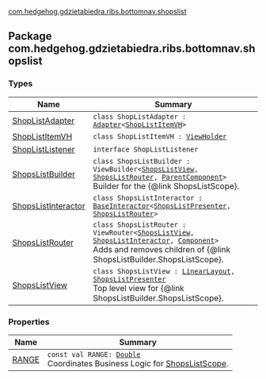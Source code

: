 [com.hedgehog.gdzietabiedra.ribs.bottomnav.shopslist](./index.md)

## Package com.hedgehog.gdzietabiedra.ribs.bottomnav.shopslist

### Types

| Name | Summary |
|---|---|
| [ShopListAdapter](-shop-list-adapter/index.md) | `class ShopListAdapter : `[`Adapter`](https://developer.android.com/reference/android/support/v7/widget/RecyclerView/Adapter.html)`<`[`ShopListItemVH`](-shop-list-item-v-h/index.md)`>` |
| [ShopListItemVH](-shop-list-item-v-h/index.md) | `class ShopListItemVH : `[`ViewHolder`](https://developer.android.com/reference/android/support/v7/widget/RecyclerView/ViewHolder.html) |
| [ShopListListener](-shop-list-listener/index.md) | `interface ShopListListener` |
| [ShopsListBuilder](-shops-list-builder/index.md) | `class ShopsListBuilder : ViewBuilder<`[`ShopsListView`](-shops-list-view/index.md)`, `[`ShopsListRouter`](-shops-list-router/index.md)`, `[`ParentComponent`](-shops-list-builder/-parent-component/index.md)`>`<br>Builder for the {@link ShopsListScope}. |
| [ShopsListInteractor](-shops-list-interactor/index.md) | `class ShopsListInteractor : `[`BaseInteractor`](../com.uber.rib.core/-base-interactor/index.md)`<`[`ShopsListPresenter`](-shops-list-interactor/-shops-list-presenter/index.md)`, `[`ShopsListRouter`](-shops-list-router/index.md)`>` |
| [ShopsListRouter](-shops-list-router/index.md) | `class ShopsListRouter : ViewRouter<`[`ShopsListView`](-shops-list-view/index.md)`, `[`ShopsListInteractor`](-shops-list-interactor/index.md)`, `[`Component`](-shops-list-builder/-component/index.md)`>`<br>Adds and removes children of {@link ShopsListBuilder.ShopsListScope}. |
| [ShopsListView](-shops-list-view/index.md) | `class ShopsListView : `[`LinearLayout`](https://developer.android.com/reference/android/widget/LinearLayout.html)`, `[`ShopsListPresenter`](-shops-list-interactor/-shops-list-presenter/index.md)<br>Top level view for {@link ShopsListBuilder.ShopsListScope}. |

### Properties

| Name | Summary |
|---|---|
| [RANGE](-r-a-n-g-e.md) | `const val RANGE: `[`Double`](https://kotlinlang.org/api/latest/jvm/stdlib/kotlin/-double/index.html)<br>Coordinates Business Logic for [ShopsListScope](#). |
